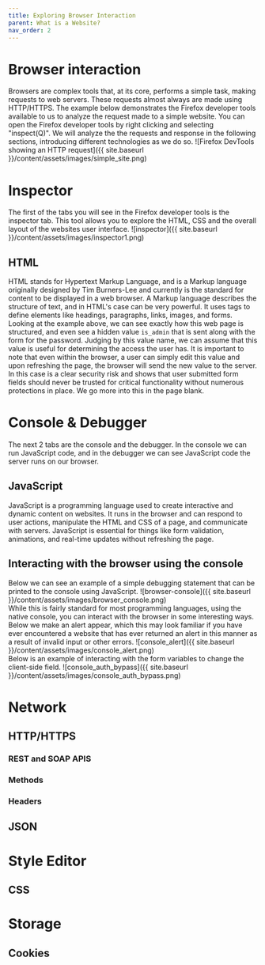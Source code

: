 ```yaml
---
title: Exploring Browser Interaction
parent: What is a Website?
nav_order: 2
---
```

# Browser interaction
Browsers are complex tools that, at its core, performs a simple task, making requests to web servers. These requests almost always are made using HTTP/HTTPS. The example below demonstrates the Firefox developer tools available to us to analyze the request made to a simple website. You can open the Firefox developer tools by right clicking and selecting "inspect(Q)". We will analyze the the requests and response in the following sections, introducing different technologies as we do so.
![Firefox DevTools showing an HTTP request]({{ site.baseurl }}/content/assets/images/simple_site.png)
# Inspector
The first of the tabs you will see in the Firefox developer tools is the inspector tab. This tool allows you to explore the HTML, CSS and the overall layout of the websites user interface. 
![inspector]({{ site.baseurl }}/content/assets/images/inspector1.png)
## HTML
HTML stands for Hypertext Markup Language, and is a Markup language originally designed by Tim Burners-Lee and currently is the standard for content to be displayed in a web browser. A Markup language describes the structure of text, and in HTML's case can be very powerful. It uses tags to define elements like headings, paragraphs, links, images, and forms. Looking at the example above, we can see exactly how this web page is structured, and even see a hidden value ```is_admin``` that is sent along with the form for the password. Judging by this value name, we can assume that this value is useful for determining the access the user has. It is important to note that even within the browser, a user can simply edit this value and upon refreshing the page, the browser will send the new value to the server. In this case is a clear security risk and shows that user submitted form fields should never be trusted for critical functionality without numerous protections in place. We go more into this in the page blank.
# Console & Debugger
The next 2 tabs are the console and the debugger. In the console we can run JavaScript code, and in the debugger we can see JavaScript code the server runs on our browser. 
## JavaScript
JavaScript is a programming language used to create interactive and dynamic content on websites. It runs in the browser and can respond to user actions, manipulate the HTML and CSS of a page, and communicate with servers. JavaScript is essential for things like form validation, animations, and real-time updates without refreshing the page.
## Interacting with the browser using the console
Below we can see an example of a simple debugging statement that can be printed to the console using JavaScript.
![browser-console]({{ site.baseurl }}/content/assets/images/browser_console.png)  
While this is fairly standard for most programming languages, using the native console, you can interact with the browser in some interesting ways. Below we make an alert appear, which this may look familiar if you have ever encountered a website that has ever returned an alert in this manner as a result of invalid input or other errors.
![console_alert]({{ site.baseurl }}/content/assets/images/console_alert.png)  
Below is an example of interacting with the form variables to change the client-side field.
![console_auth_bypass]({{ site.baseurl }}/content/assets/images/console_auth_bypass.png)  

# Network

## HTTP/HTTPS

### REST and SOAP APIS

### Methods

### Headers

## JSON

# Style Editor

## CSS

# Storage

## Cookies

